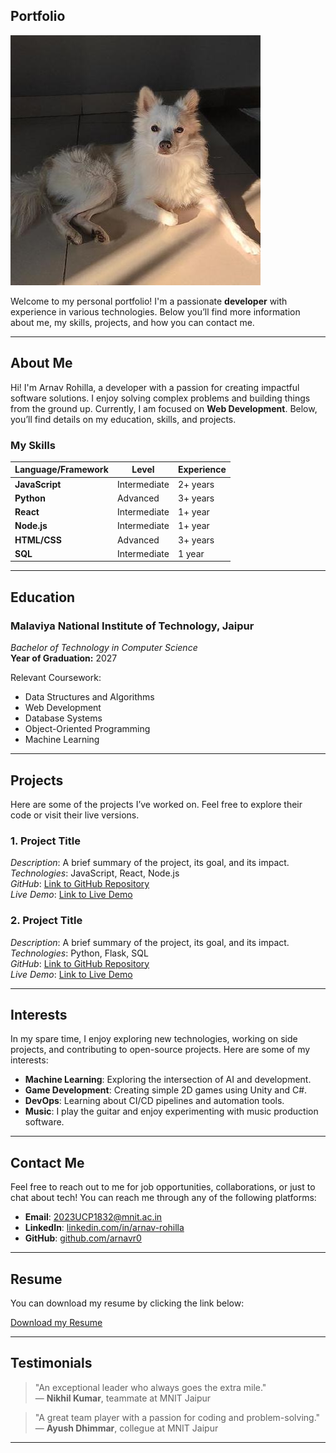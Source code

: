 ## Portfolio

![Your Image](143876373.jpeg)

Welcome to my personal portfolio! I'm a passionate **developer** with experience in various technologies. Below you’ll find more information about me, my skills, projects, and how you can contact me.

---

## About Me

Hi! I'm Arnav Rohilla, a developer with a passion for creating impactful software solutions. I enjoy solving complex problems and building things from the ground up. Currently, I am focused on **Web Development**. Below, you’ll find details on my education, skills, and projects.

### My Skills
| Language/Framework  | Level       | Experience |
|---------------------|-------------|------------|
| **JavaScript**      | Intermediate| 2+ years   |
| **Python**          | Advanced    | 3+ years   |
| **React**           | Intermediate| 1+ year    |
| **Node.js**         | Intermediate| 1+ year    |
| **HTML/CSS**        | Advanced    | 3+ years   |
| **SQL**             | Intermediate| 1 year     |

---

## Education

### Malaviya National Institute of Technology, Jaipur
*Bachelor of Technology in Computer Science*  
**Year of Graduation:** 2027

Relevant Coursework:
- Data Structures and Algorithms
- Web Development
- Database Systems
- Object-Oriented Programming
- Machine Learning

---

## Projects

Here are some of the projects I’ve worked on. Feel free to explore their code or visit their live versions.

### 1. **Project Title**  
   *Description*: A brief summary of the project, its goal, and its impact.  
   *Technologies*: JavaScript, React, Node.js  
   *GitHub*: [Link to GitHub Repository](https://github.com/username/project)  
   *Live Demo*: [Link to Live Demo](https://projectlink.com)

### 2. **Project Title**  
   *Description*: A brief summary of the project, its goal, and its impact.  
   *Technologies*: Python, Flask, SQL  
   *GitHub*: [Link to GitHub Repository](https://github.com/username/project)  
   *Live Demo*: [Link to Live Demo](https://projectlink.com)

---

## Interests

In my spare time, I enjoy exploring new technologies, working on side projects, and contributing to open-source projects. Here are some of my interests:

- **Machine Learning**: Exploring the intersection of AI and development.
- **Game Development**: Creating simple 2D games using Unity and C#.
- **DevOps**: Learning about CI/CD pipelines and automation tools.
- **Music**: I play the guitar and enjoy experimenting with music production software.

---

## Contact Me

Feel free to reach out to me for job opportunities, collaborations, or just to chat about tech! You can reach me through any of the following platforms:

- **Email**: [2023UCP1832@mnit.ac.in](mailto:2023UCP1832@mnit.ac.in)
- **LinkedIn**: [linkedin.com/in/arnav-rohilla](https://www.linkedin.com/in/arnav-rohilla)
- **GitHub**: [github.com/arnavr0](https://github.com/arnavr0)

---

## Resume

You can download my resume by clicking the link below:

[Download my Resume](document2.pdf)

---

## Testimonials

> "An exceptional leader who always goes the extra mile."  
— **Nikhil Kumar**, teammate at MNIT Jaipur

> "A great team player with a passion for coding and problem-solving."  
— **Ayush Dhimmar**, collegue at MNIT Jaipur

---


